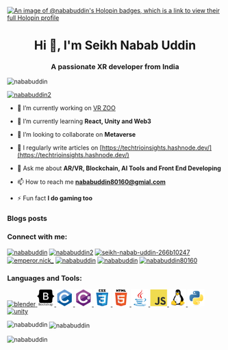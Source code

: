 [![An image of @nababuddin's Holopin badges, which is a link to view their full Holopin profile](https://holopin.me/nababuddin)](https://holopin.io/@nababuddin)
<h1 align="center">Hi 👋, I'm Seikh Nabab Uddin</h1>
<h3 align="center">A passionate XR developer from India</h3>

<p align="left"> <img src="https://komarev.com/ghpvc/?username=nababuddin&label=Profile%20views&color=0e75b6&style=flat" alt="nababuddin" /> </p>

<p align="left"> <a href="https://twitter.com/nababuddin2" target="blank"><img src="https://img.shields.io/twitter/follow/nababuddin2?logo=twitter&style=for-the-badge" alt="nababuddin2" /></a> </p>

- 🔭 I’m currently working on [VR ZOO](https://www.instagram.com/ar/1000495164626332/)

- 🌱 I’m currently learning **React, Unity and Web3**

- 👯 I’m looking to collaborate on **Metaverse**

- 📝 I regularly write articles on [https://techtrioinsights.hashnode.dev/](https://techtrioinsights.hashnode.dev/)

- 💬 Ask me about **AR/VR, Blockchain, AI Tools and Front End Developing**

- 📫 How to reach me **nababuddin80160@gmial.com**

- ⚡ Fun fact **I do gaming too**

### Blogs posts
<!-- BLOG-POST-LIST:START -->
<!-- BLOG-POST-LIST:END -->

<h3 align="left">Connect with me:</h3>
<p align="left">
<a href="https://dev.to/nababuddin" target="blank"><img align="center" src="https://raw.githubusercontent.com/rahuldkjain/github-profile-readme-generator/master/src/images/icons/Social/devto.svg" alt="nababuddin" height="30" width="40" /></a>
<a href="https://twitter.com/nababuddin2" target="blank"><img align="center" src="https://raw.githubusercontent.com/rahuldkjain/github-profile-readme-generator/master/src/images/icons/Social/twitter.svg" alt="nababuddin2" height="30" width="40" /></a>
<a href="https://linkedin.com/in/seikh-nabab-uddin-266b10247" target="blank"><img align="center" src="https://raw.githubusercontent.com/rahuldkjain/github-profile-readme-generator/master/src/images/icons/Social/linked-in-alt.svg" alt="seikh-nabab-uddin-266b10247" height="30" width="40" /></a>
<a href="https://instagram.com/emperor.nick_" target="blank"><img align="center" src="https://raw.githubusercontent.com/rahuldkjain/github-profile-readme-generator/master/src/images/icons/Social/instagram.svg" alt="emperor.nick_" height="30" width="40" /></a>
<a href="https://www.behance.net/nababuddin" target="blank"><img align="center" src="https://raw.githubusercontent.com/rahuldkjain/github-profile-readme-generator/master/src/images/icons/Social/behance.svg" alt="nababuddin" height="30" width="40" /></a>
<a href="https://hashnode.com/nababuddin" target="blank"><img align="center" src="https://raw.githubusercontent.com/rahuldkjain/github-profile-readme-generator/master/src/images/icons/Social/hashnode.svg" alt="nababuddin" height="30" width="40" /></a>
<a href="https://medium.com/nababuddin80160" target="blank"><img align="center" src="https://raw.githubusercontent.com/rahuldkjain/github-profile-readme-generator/master/src/images/icons/Social/medium.svg" alt="nababuddin80160" height="30" width="40" /></a>
</p>

<h3 align="left">
Languages and Tools:</h3>
<p align="left"> <a href="https://www.blender.org/" target="_blank" rel="noreferrer"> <img src="https://download.blender.org/branding/community/blender_community_badge_white.svg" alt="blender" width="40" height="40"/> </a> <a href="https://getbootstrap.com" target="_blank" rel="noreferrer"> <img src="https://raw.githubusercontent.com/devicons/devicon/master/icons/bootstrap/bootstrap-plain-wordmark.svg" alt="bootstrap" width="40" height="40"/> </a> <a href="https://www.cprogramming.com/" target="_blank" rel="noreferrer"> <img src="https://raw.githubusercontent.com/devicons/devicon/master/icons/c/c-original.svg" alt="c" width="40" height="40"/> </a> <a href="https://www.w3schools.com/cs/" target="_blank" rel="noreferrer"> <img src="https://raw.githubusercontent.com/devicons/devicon/master/icons/csharp/csharp-original.svg" alt="csharp" width="40" height="40"/> </a> <a href="https://www.w3schools.com/css/" target="_blank" rel="noreferrer"> <img src="https://raw.githubusercontent.com/devicons/devicon/master/icons/css3/css3-original-wordmark.svg" alt="css3" width="40" height="40"/> </a> <a href="https://www.w3.org/html/" target="_blank" rel="noreferrer"> <img src="https://raw.githubusercontent.com/devicons/devicon/master/icons/html5/html5-original-wordmark.svg" alt="html5" width="40" height="40"/> </a> <a href="https://www.java.com" target="_blank" rel="noreferrer"> <img src="https://raw.githubusercontent.com/devicons/devicon/master/icons/java/java-original.svg" alt="java" width="40" height="40"/> </a> <a href="https://developer.mozilla.org/en-US/docs/Web/JavaScript" target="_blank" rel="noreferrer"> <img src="https://raw.githubusercontent.com/devicons/devicon/master/icons/javascript/javascript-original.svg" alt="javascript" width="40" height="40"/> </a> <a href="https://www.linux.org/" target="_blank" rel="noreferrer"> <img src="https://raw.githubusercontent.com/devicons/devicon/master/icons/linux/linux-original.svg" alt="linux" width="40" height="40"/> </a> <a href="https://www.python.org" target="_blank" rel="noreferrer"> <img src="https://raw.githubusercontent.com/devicons/devicon/master/icons/python/python-original.svg" alt="python" width="40" height="40"/> </a> <a href="https://unity.com/" target="_blank" rel="noreferrer"> <img src="https://www.vectorlogo.zone/logos/unity3d/unity3d-icon.svg" alt="unity" width="40" height="40"/> </a> </p>

<p><img align="left" src="https://github-readme-stats.vercel.app/api/top-langs?username=nababuddin&show_icons=true&locale=en&layout=compact" alt="nababuddin" /></p>

<p>&nbsp;<img align="center" src="https://github-readme-stats.vercel.app/api?username=nababuddin&show_icons=true&locale=en" alt="nababuddin" /></p>

<p><img align="center" src="https://github-readme-streak-stats.herokuapp.com/?user=nababuddin&" alt="nababuddin" /></p>
